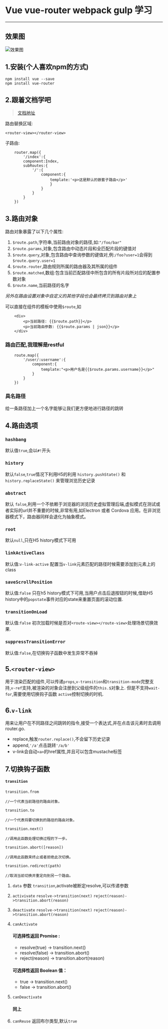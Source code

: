 # Vue vue-router webpack gulp 学习
****
## 效果图

![效果图](http://7xp11v.com1.z0.glb.clouddn.com/15-12-9/69325605.jpg)

## 1.安装(个人喜欢npm的方式)
```
npm install vue --save
npm install vue-router
```

## 2.跟着文档学吧
> [文档地址](http://vuejs.github.io/vue-router/zh-cn/basic.html)

路由替换区域:

`<router-view></router-view>`

子路由:

```
    router.map({
        '/index':{
        component:Index,
        subRoutes:{
            '/':{
                component:{
                    template:'<p>这是默认的嵌套子路由</p>'
                    }
                }
            }
        }
    })
```

## 3.路由对象
路由对象暴露了以下几个属性:

1. `$route.path`,字符串,当前路由对象的路径,如:`"/foo/bar"`
2. `$route.params`,对象,包含路由中动态片段和全匹配片段的键值对
3. `$route.query`,对象,包含路由中查询参数的键值对,例:`/foo?user=1`会得到`$route.query.user=1`
4. `$route.router`,路由规则所属的路由器及其所属的组件
5. `$route.matched`,数组:包含当前匹配路径中所包含的所有片段所对应的配置参数对象
6. `$route.name`,当前路径的名字

*另外在路由设置对象中自定义的其他字段也会最终拷贝到路由对象上*

可以直接在组件的模板中使用`$route`,如
```
    <div>
        <p>当前路径: {{$route.path}}</p>
        <p>当前路由参数: {{$route.params | json}}</p>
    </div>
   ```

### 路由匹配,我理解是restful

```
    route.map({
        '/user/:username':{
            component:{
                template:"<p>用户名是{{$route.params.username}}</p>"
            }
        }
    })
```

### 具名路径

给一条路径加上一个名字能够让我们更方便地进行路径的跳转

## 4.路由选项

### `hashbang`

默认值`true`,会以`#!`开头

### `history`

默认`false`,`true`情况下利用H5的利用 `history.pushState()` 和 `history.replaceState()` 来管理浏览历史记录

### `abstract`

默认 `false`,利用一个不依赖于浏览器的浏览历史虚拟管理后端,虚拟模式在测试或者实际的url并不重要的时候,非常有用,如Electron 或者 Cordova 应用。在非浏览器模式下，路由器同样会退化为抽象模式。

### `root`

默认`null`,只在H5 history模式下可用

### `linkActiveClass`

默认值:`v-link-active` 配置当`v-link`元素匹配的路径时候需要添加到元素上的class

### `saveScrollPosition`

默认值:`false` 只在h5 history模式下可用,当用户点击后退按钮的时候,借助H5 history中的`popstate`事件对应的state来重置页面的滚动位置.

### `transitionOnLoad`

默认值:`false` 初次加载时候是否对`<route-view></route-view>`处理场景切换效果.

### `suppressTransitionError`

默认值:`false`,在切换钩子函数中发生异常不吞掉

## 5.`<router-view>`

用于渲染匹配的组件,可以传递`props`,`v-transition`和`transition-mode`完整支持,`v-ref`支持,被渲染的对象会注册到父级组件的`this.$`对象上.
但是不支持`wait-for`,需要使用切换钩子函数 `active`控制切换的时机.

## 6.`v-link`

用来让用户在不同路径之间跳转的指令,接受一个表达式,并在点击该元素时去调用router.go.

- replace,触发`router.replace()`,不会留下历史记录
- append,`'/a'`点击跳转`'/a/b'`
- v-link会自动`<a>`的href属性,并且可以包含mustache标签

## 7.切换钩子函数

#### `transition`

```
transition.from

//一个代表当前路径的路由对象。

transition.to

//一个代表将要切换到的路径的路由对象。

transition.next()

//调用此函数处理切换过程的下一步。

transition.abort([reason])

//调用此函数来终止或者拒绝此次切换。

transition.redirect(path)

//取消当前切换并重定向到另一个路由。
```

1. `data` 参数   `transition`,activate被断定resolve,可以传递参数
2. `activivate` `resolve->transition(next)` `reject(reason)->transition.abort(reason)`
3. `deactivate` `resolve->transition(next)` `reject(reason)->transition.abort(reason)`
4. `canActivate`

    #### 可选择性返回 Promise :

    - resolve(true) -> transition.next()
    - resolve(false) -> transition.abort()
    - reject(reason) -> transition.abort(reason)
    #### 可选择性返回 Boolean 值：

    - true -> transition.next()
    - false -> transition.abort()

5. `canDeactivate`

    #### 同上

6. `canReuse` 返回布尔类型,默认`true`
